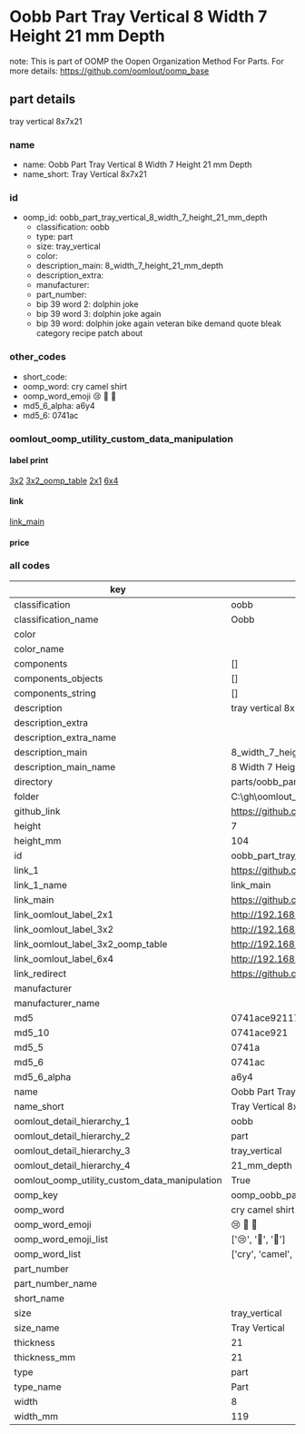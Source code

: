 # Oobb Part Tray Vertical 8 Width 7 Height 21 mm Depth  

note: This is part of OOMP the Oopen Organization Method For Parts. For more details: https://github.com/oomlout/oomp_base

##  part details
  



tray vertical 8x7x21



### name
* name: Oobb Part Tray Vertical 8 Width 7 Height 21 mm Depth
* name_short: Tray Vertical 8x7x21 
### id
* oomp_id: oobb_part_tray_vertical_8_width_7_height_21_mm_depth
  * classification: oobb
  * type: part
  * size: tray_vertical
  * color: 
  * description_main: 8_width_7_height_21_mm_depth
  * description_extra: 
  * manufacturer: 
  * part_number: 
  * bip 39 word 2: dolphin joke
  * bip 39 word 3: dolphin joke again
  * bip 39 word: dolphin joke again veteran bike demand quote bleak category recipe patch about

### other_codes
* short_code: 
* oomp_word: cry camel shirt
* oomp_word_emoji :cry: :camel: :shirt:
* md5_6_alpha: a6y4
* md5_6: 0741ac






### oomlout_oomp_utility_custom_data_manipulation
#### label print
[3x2](http://192.168.1.245:1112/?label=oomp%20a6y4)
[3x2_oomp_table](http://192.168.1.108:1112/?label=oomp%20a6y4)
[2x1](http://192.168.1.242:1112/?label=oomp%20a6y4)
[6x4](http://192.168.1.55:1112/?label=oomp%20a6y4)    

#### link

[link_main](https://github.com/oomlout/oomlout_oobb_version_4_generated_parts/tree/main/navigation_oomp/oobb/part/tray_vertical/8_width_7_height_21_mm_depth/part)                              

#### price







### all codes 
| key | value |  
| --- | --- |  
| classification | oobb |  
| classification_name | Oobb |  
| color |  |  
| color_name |  |  
| components | [] |  
| components_objects | [] |  
| components_string | [] |  
| description | tray vertical 8x7x21 |  
| description_extra |  |  
| description_extra_name |  |  
| description_main | 8_width_7_height_21_mm_depth |  
| description_main_name | 8 Width 7 Height 21 mm Depth |  
| directory | parts/oobb_part_tray_vertical_8_width_7_height_21_mm_depth |  
| folder | C:\gh\oomlout_oobb_version_4_generated_parts\parts\oobb_part_tray_vertical_8_width_7_height_21_mm_depth |  
| github_link | https://github.com/oomlout/oomlout_oomp_part_src/tree/main/parts/oobb_part_tray_vertical_8_width_7_height_21_mm_depth |  
| height | 7 |  
| height_mm | 104 |  
| id | oobb_part_tray_vertical_8_width_7_height_21_mm_depth |  
| link_1 | https://github.com/oomlout/oomlout_oobb_version_4_generated_parts/tree/main/navigation_oomp/oobb/part/tray_vertical/8_width_7_height_21_mm_depth/part |  
| link_1_name | link_main |  
| link_main | https://github.com/oomlout/oomlout_oobb_version_4_generated_parts/tree/main/navigation_oomp/oobb/part/tray_vertical/8_width_7_height_21_mm_depth/part |  
| link_oomlout_label_2x1 | http://192.168.1.242:1112/?label=oomp%20a6y4 |  
| link_oomlout_label_3x2 | http://192.168.1.245:1112/?label=oomp%20a6y4 |  
| link_oomlout_label_3x2_oomp_table | http://192.168.1.108:1112/?label=oomp%20a6y4 |  
| link_oomlout_label_6x4 | http://192.168.1.55:1112/?label=oomp%20a6y4 |  
| link_redirect | https://github.com/oomlout/oomlout_oobb_version_4_generated_parts/tree/main/parts/oobb_tray_vertical_08_07_21 |  
| manufacturer |  |  
| manufacturer_name |  |  
| md5 | 0741ace921179600e88b1f32095e1206 |  
| md5_10 | 0741ace921 |  
| md5_5 | 0741a |  
| md5_6 | 0741ac |  
| md5_6_alpha | a6y4 |  
| name | Oobb Part Tray Vertical 8 Width 7 Height 21 mm Depth |  
| name_short | Tray Vertical 8x7x21  |  
| oomlout_detail_hierarchy_1 | oobb |  
| oomlout_detail_hierarchy_2 | part |  
| oomlout_detail_hierarchy_3 | tray_vertical |  
| oomlout_detail_hierarchy_4 | 21_mm_depth |  
| oomlout_oomp_utility_custom_data_manipulation | True |  
| oomp_key | oomp_oobb_part_tray_vertical_8_width_7_height_21_mm_depth |  
| oomp_word | cry camel shirt |  
| oomp_word_emoji | :cry: :camel: :shirt: |  
| oomp_word_emoji_list | [':cry:', ':camel:', ':shirt:'] |  
| oomp_word_list | ['cry', 'camel', 'shirt'] |  
| part_number |  |  
| part_number_name |  |  
| short_name |  |  
| size | tray_vertical |  
| size_name | Tray Vertical |  
| thickness | 21 |  
| thickness_mm | 21 |  
| type | part |  
| type_name | Part |  
| width | 8 |  
| width_mm | 119 |  
